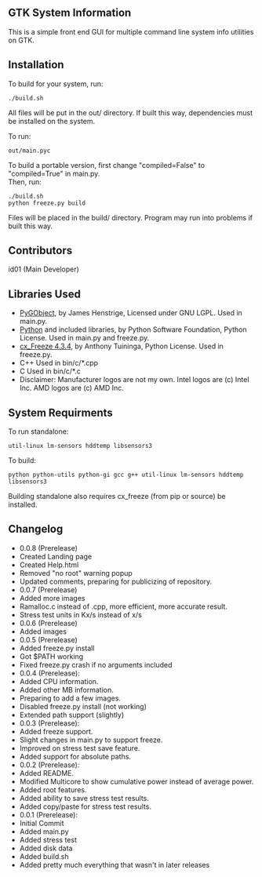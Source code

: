 ## GTK System Information
This is a simple front end GUI for multiple command line system info utilities on GTK.

## Installation
To build for your system, run: 
```
./build.sh
```
All files will be put in the out/ directory. If built this way, dependencies must be installed on the system.

To run:
```
out/main.pyc
```

To build a portable version, first change "compiled=False" to "compiled=True" in main.py.  
Then, run:
```
./build.sh  
python freeze.py build
```
Files will be placed in the build/ directory. Program may run into problems if built this way.

## Contributors
id01 (Main Developer)

## Libraries Used
* [PyGObject](http://www.pygtk.org/), by James Henstrige, Licensed under GNU LGPL. Used in main.py.
* [Python](https://www.python.org/) and included libraries, by Python Software Foundation, Python License. Used in main.py and freeze.py.
* [cx_Freeze 4.3.4](https://pypi.python.org/pypi/cx_freeze), by Anthony Tuininga, Python License. Used in freeze.py.
* C++ Used in bin/c/*.cpp
* C Used in bin/c/*.c
* Disclaimer: Manufacturer logos are not my own. Intel logos are (c) Intel Inc. AMD logos are (c) AMD Inc.

## System Requirments
To run standalone:
```
util-linux lm-sensors hddtemp libsensors3
```
To build:
```
python python-utils python-gi gcc g++ util-linux lm-sensors hddtemp libsensors3
```
Building standalone also requires cx_freeze (from pip or source) be installed.

## Changelog
* 0.0.8 (Prerelease)
 * Created Landing page
 * Created Help.html
 * Removed "no root" warning popup
 * Updated comments, preparing for publicizing of repository.
* 0.0.7 (Prerelease)
 * Added more images
 * Ramalloc.c instead of .cpp, more efficient, more accurate result.
 * Stress test units in Kx/s instead of x/s
* 0.0.6 (Prerelease)
 * Added images
* 0.0.5 (Prerelease)
 * Added freeze.py install
 * Got $PATH working
 * Fixed freeze.py crash if no arguments included
* 0.0.4 (Prerelease):
 * Added CPU information.
 * Added other MB information.
 * Preparing to add a few images.
 * Disabled freeze.py install (not working)
 * Extended path support (slightly)
* 0.0.3 (Prerelease):
 * Added freeze support.
 * Slight changes in main.py to support freeze.
 * Improved on stress test save feature.
 * Added support for absolute paths.
* 0.0.2 (Prerelease):
 * Added README.
 * Modified Multicore to show cumulative power instead of average power.
 * Added root features.
 * Added ability to save stress test results.
 * Added copy/paste for stress test results.
* 0.0.1 (Prerelease):
 * Initial Commit
 * Added main.py
 * Added stress test
 * Added disk data
 * Added build.sh
 * Added pretty much everything that wasn't in later releases
